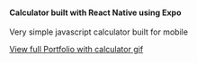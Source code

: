 #### Calculator built with React Native using Expo  

Very simple javascript calculator built for mobile 

[View full Portfolio with calculator gif](www.westonperkins.com/#calculator)